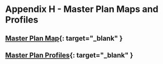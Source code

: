 # Appendix H - Master Plan Maps and Profiles

## [Master Plan Map](appendix/h/rec-plan-map){: target="_blank" }

## [Master Plan Profiles](appendix/h/MasterPlanProfiles.pdf){: target="_blank" }